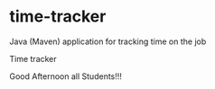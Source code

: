 # time-tracker
Java (Maven) application for tracking time on the job

Time tracker

Good Afternoon all Students!!!
